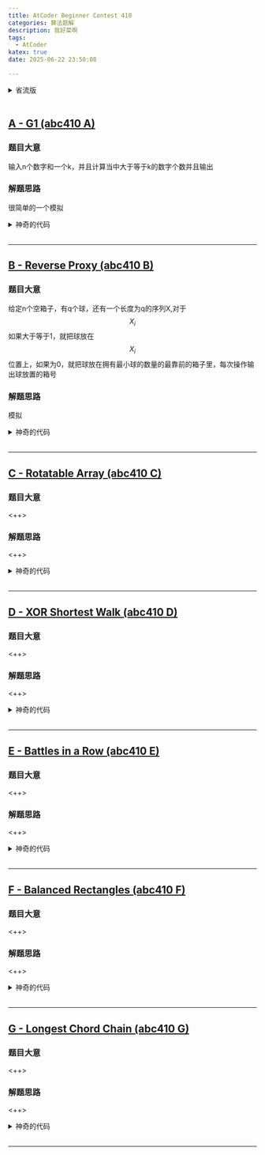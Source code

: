```yaml
---
title: AtCoder Beginner Contest 410 
categories: 算法题解
description: 我好菜啊
tags:
  - AtCoder
katex: true
date: 2025-06-22 23:50:08

---
```



<details>
  <summary>省流版</summary>


- A.模拟
- B. <++>
- C. <++>
- D. <++>
- E. <++>
- F. <++>
- G. <++>

</details>
<br>

## [A - G1 (abc410 A)](https://atcoder.jp/contests/abc410/tasks/abc410_a)

### 题目大意

输入n个数字和一个k，并且计算当中大于等于k的数字个数并且输出

### 解题思路

很简单的一个模拟

<details>
  <summary>神奇的代码</summary>


```cpp
#include<bits/stdc++.h>
using namespace std;
void solve(){
    int n,k,cnt = 0;
    vector<int>a;
    cin >> n;
    for(int i= 1;i <= n;i ++){
        int x;cin >> x;
        a.push_back(x);
    }
    cin >> k;
    for(int i = 0;i < n;i ++){
        if(a[i] >= k)cnt ++;
    }
    cout << cnt;
}

int main(){
    int n = 1;
   //cin >> n;
    while(n --){
        solve();
    }
    return 0;
}
```

</details>
<br>

***

## [B - Reverse Proxy (abc410 B)](https://atcoder.jp/contests/abc410/tasks/abc410_b)

### 题目大意

给定n个空箱子，有q个球，还有一个长度为q的序列X,对于$$X_i$$如果大于等于1，就把球放在$$X_i$$位置上，如果为0，就把球放在拥有最小球的数量的最靠前的箱子里，每次操作输出球放置的箱号

### 解题思路

模拟

<details>
  <summary>神奇的代码</summary>


```cpp
#include<bits/stdc++.h>
using namespace std;

void solve(){
    int n,q;
    cin >> n >> q;
    int x[q],box[n];
    memset(box,0,sizeof box);
    for(int i = 1;i <= q;i ++){
        cin >> x[i - 1];
    }
    for(int i = 0;i < q;i ++){
        if(x[i] == 0){
            int pos = -1,minn = 1e9;
            for(int i = 0;i < n;i ++){
                if(box[i] < minn){
                    minn = box[i];
                    pos = i + 1;
                }
            }
            box[pos - 1] ++;
            cout << pos << ' ';
        }
        else{
            box[x[i] - 1] ++;
            cout << x[i] << ' ';
        }
    }
}

int main(){
    int n = 1;
   //cin >> n;
    while(n --){
        solve();
    }
    return 0;
}
```

</details>
<br>

***

## [C - Rotatable Array (abc410 C)](https://atcoder.jp/contests/abc410/tasks/abc410_c)

### 题目大意

<++>

### 解题思路

<++>

<details>
  <summary>神奇的代码</summary>


```cpp

```

</details>
<br>

***

## [D - XOR Shortest Walk (abc410 D)](https://atcoder.jp/contests/abc410/tasks/abc410_d)

### 题目大意

<++>

### 解题思路

<++>

<details>
  <summary>神奇的代码</summary>


```cpp

```

</details>
<br>

***

## [E - Battles in a Row (abc410 E)](https://atcoder.jp/contests/abc410/tasks/abc410_e)

### 题目大意

<++>

### 解题思路

<++>

<details>
  <summary>神奇的代码</summary>


```cpp

```

</details>
<br>

***

## [F - Balanced Rectangles (abc410 F)](https://atcoder.jp/contests/abc410/tasks/abc410_f)

### 题目大意

<++>

### 解题思路

<++>

<details>
  <summary>神奇的代码</summary>


```cpp

```

</details>
<br>

***

## [G - Longest Chord Chain (abc410 G)](https://atcoder.jp/contests/abc410/tasks/abc410_g)

### 题目大意

<++>

### 解题思路

<++>

<details>
  <summary>神奇的代码</summary>


```cpp

```

</details>
<br>

***
